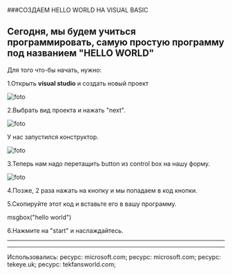 ###СОЗДАЕМ HELLO WORLD НА VISUAL BASIC

Сегодня, мы будем учиться программировать,
самую простую программу под названием
"HELLO WORLD"
---
Для того что-бы начать, нужно:

1.Открыть **visual studio** и создать новый проект

![foto](https://docs.microsoft.com/ru-ru/visualstudio/get-started/media/vs-2019/create-new-project-dark-theme.png?view=vs-2019)

2.Выбрать вид проекта и нажать "next".

![foto](https://docs.microsoft.com/ru-ru/visualstudio/get-started/csharp/media/vs-2019/exploreide-nameproject.png?view=vs-2019)

У нас запустился конструктор.


![foto](https://tekeye.uk/visual_studio/images/visual-studio.png)

3.Теперь нам надо перетащить button из control box
на нашу форму.

![foto](https://www.tekfansworld.com/wp-content/uploads/2018/05/vb_net_hello_world_message_box-300x216.png)

4.Позже, 2 раза нажать на кнопку и мы попадаем
в код кнопки.

5.Скопируйте этот код и вставьте его в вашу программу.

msgbox("hello world")

6.Нажмите на "start" и наслаждайтесь.

---

---

Использовались:
ресурс: microsoft.com;
 ресурс: microsoft.com;
 ресурс: tekeye.uk;
 ресурс: tekfansworld.com;
